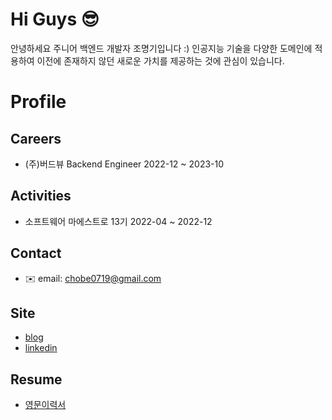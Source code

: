 <!--
**chobe111/chobe111** is a ✨ _special_ ✨ repository because its `README.md` (this file) appears on your GitHub profile.

Here a✉️re some ideas to get you started:

- 🔭 I’m currently working on ...
- 🌱 I’m currently learning ...
- 👯 I’m looking to collaborate on ...
- 🤔 I’m looking for help with ...
- 💬 Ask me about ...
- 📫 How to reach me: ...
- 😄 Pronouns: ...
- ⚡ Fun fact: ...
-->
# Hi Guys 😎

안녕하세요 주니어 백엔드 개발자 조명기입니다 :)
인공지능 기술을 다양한 도메인에 적용하여 이전에 존재하지 않던 새로운 가치를 제공하는 것에 관심이 있습니다.

# Profile

## Careers
- (주)버드뷰 Backend Engineer 2022-12 ~ 2023-10

## Activities
- 소프트웨어 마에스트로 13기 2022-04 ~ 2022-12

## Contact
- ✉️ email: chobe0719@gmail.com

## Site
- [blog](https://chobe1.tistory.com/)
- [linkedin](https://www.linkedin.com/in/%EB%AA%85%EA%B8%B0-%EC%A1%B0-1914b71a0/)

## Resume
- [영문이력서](https://docs.google.com/document/d/14KRwyfLUmTNu5E4WSzGs8u4w204nv9SbDOTZF8SVoAw/edit#heading=h.61e3cm1p1fln)
